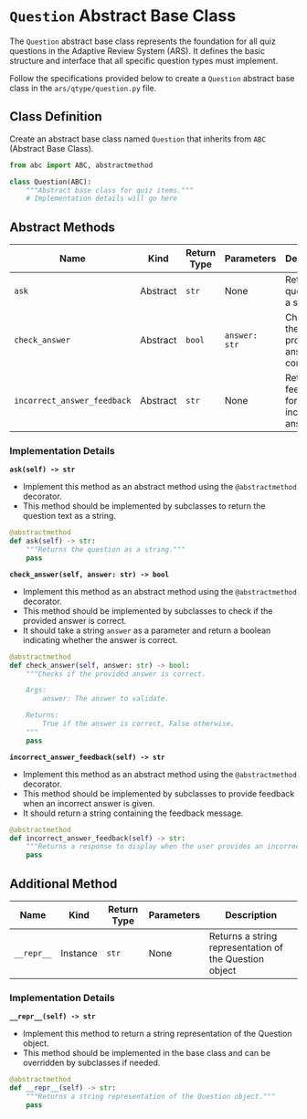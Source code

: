 # `Question` Abstract Base Class

The `Question` abstract base class represents the foundation for all quiz questions in the Adaptive Review System (ARS). It defines the basic structure and interface that all specific question types must implement.

Follow the specifications provided below to create a `Question` abstract base class in the `ars/qtype/question.py` file.

## Class Definition

Create an abstract base class named `Question` that inherits from `ABC` (Abstract Base Class).

```python
from abc import ABC, abstractmethod

class Question(ABC):
    """Abstract base class for quiz items."""
    # Implementation details will go here
```

## Abstract Methods

| Name                      | Kind     | Return Type | Parameters     | Description                                           |
|---------------------------|----------|-------------|----------------|-------------------------------------------------------|
| `ask`                     | Abstract | `str`       | None           | Returns the question as a string                      |
| `check_answer`            | Abstract | `bool`      | `answer: str`  | Checks if the provided answer is correct              |
| `incorrect_answer_feedback` | Abstract | `str`     | None           | Returns feedback for an incorrect answer              |

### Implementation Details

**`ask(self) -> str`**
- Implement this method as an abstract method using the `@abstractmethod` decorator.
- This method should be implemented by subclasses to return the question text as a string.

```python
@abstractmethod
def ask(self) -> str:
    """Returns the question as a string."""
    pass
```

**`check_answer(self, answer: str) -> bool`**
- Implement this method as an abstract method using the `@abstractmethod` decorator.
- This method should be implemented by subclasses to check if the provided answer is correct.
- It should take a string `answer` as a parameter and return a boolean indicating whether the answer is correct.

```python
@abstractmethod
def check_answer(self, answer: str) -> bool:
    """Checks if the provided answer is correct.

    Args:
        answer: The answer to validate.

    Returns:
        True if the answer is correct, False otherwise.
    """
    pass
```

**`incorrect_answer_feedback(self) -> str`**
- Implement this method as an abstract method using the `@abstractmethod` decorator.
- This method should be implemented by subclasses to provide feedback when an incorrect answer is given.
- It should return a string containing the feedback message.

```python
@abstractmethod
def incorrect_answer_feedback(self) -> str:
    """Returns a response to display when the user provides an incorrect answer."""
    pass
```

## Additional Method

| Name     | Kind     | Return Type | Parameters | Description                                           |
|----------|----------|-------------|------------|-------------------------------------------------------|
| `__repr__` | Instance | `str`       | None       | Returns a string representation of the Question object |

### Implementation Details

**`__repr__(self) -> str`**
- Implement this method to return a string representation of the Question object.
- This method should be implemented in the base class and can be overridden by subclasses if needed.

```python
@abstractmethod
def __repr__(self) -> str:
    """Returns a string representation of the Question object."""
    pass
```